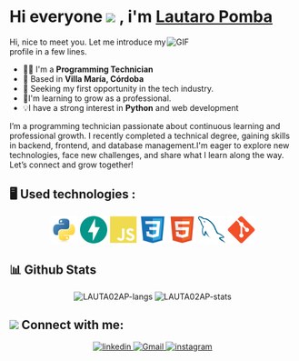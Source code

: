 # Hi everyone <img src="https://media.giphy.com/media/hvRJCLFzcasrR4ia7z/giphy.gif" width="30px"> , i'm <a href="https://github.com/LAUTA02AP">Lautaro Pomba</a>
<img align="right" alt="GIF" src="https://github.com/abhisheknaiidu/abhisheknaiidu/blob/master/code.gif?raw=true" width="45%" />
<p width="45%">
Hi, nice to meet you. Let me introduce my profile in a few lines.
  <ul>
    <li>👨‍💻 I'm a <b>Programming Technician</b></li>
    <li>📍 Based in <b>Villa María, Córdoba</b></li>
    <li>🎯 Seeking my first opportunity in the tech industry.</li>
    <li>🌱I'm learning to grow as a professional.</li>
    <li>💡I have a strong interest in <b>Python</b> and web development</li>
  </ul>
I’m a programming technician passionate about continuous learning and professional growth. I recently completed a technical degree, gaining skills in backend, frontend, and database management.I'm eager to explore new technologies, face new challenges, and share what I learn along the way. <br>Let’s connect and grow together!
</p>

## 🖥️ Used technologies :
<p align="center">
    <img src="https://github.com/devicons/devicon/blob/master/icons/python/python-original.svg" width="48" height="48" alt="Python"/>
    <img src="https://github.com/devicons/devicon/blob/master/icons/fastapi/fastapi-original.svg" width="48" height="48" alt="FastApi"/>
    <img src="https://github.com/devicons/devicon/blob/master/icons/javascript/javascript-plain.svg" width="48" height="48" alt="JavaScript"/>
    <img src="https://github.com/devicons/devicon/blob/master/icons/css3/css3-original.svg" width="48" height="48" alt="css"/>
    <img src="https://github.com/devicons/devicon/blob/master/icons/html5/html5-original.svg" width="48" height="48" alt="html"/>
    <img src="https://github.com/devicons/devicon/blob/master/icons/mysql/mysql-original.svg" width="48" height="48" alt="Python"/>
    <img src="https://github.com/devicons/devicon/blob/master/icons/git/git-original.svg" width="48" height="48" alt="git"/>
</p>

## 📊 Github Stats
<p>
  <div align="center">
  <img height="150em" src="https://github-readme-stats.vercel.app/api/top-langs/?username=LAUTA02AP&layout=compact&show_icon=true&theme=algolia" alt="LAUTA02AP-langs"/>
  <img height="150em" src="https://github-readme-stats.vercel.app/api/?username=LAUTA02AP&layout=compact&show_icon=true&theme=algolia" alt="LAUTA02AP-stats"/>
</div>
</p>

## <img src='https://raw.githubusercontent.com/ShahriarShafin/ShahriarShafin/main/Assets/handshake.gif' width="80px"> Connect with me:
<p align="center">
  <a href="https://www.linkedin.com/in/lautaro-pomba-abab77227/" target="_blank" rel="noopener noreferrer">
    <img src="https://img.icons8.com/?size=100&id=xuvGCOXi8Wyg&format=png&color=000000" width="48" height="48" alt="linkedin" />
  </a>
  
 <a href="https://mail.google.com/mail/?view=cm&fs=1&to=lautaro2002ap@gmail.com" target="_blank" rel="noopener noreferrer">
  <img src="https://img.icons8.com/?size=100&id=qyRpAggnV0zH&format=png&color=000000" alt="Gmail" width="48" height="48" />
</a>

  <a href="https://www.instagram.com/lauti_pomba/" target="_blank" rel="noopener noreferrer">
    <img src="https://img.icons8.com/?size=100&id=Xy10Jcu1L2Su&format=png&color=000000" width="48" height="48" alt="instagram" />
  </a>
</p>
 
<!--
**LAUTA02AP/LAUTA02AP** is a ✨ _special_ ✨ repository because its `README.md` (this file) appears on your GitHub profile.

Here are some ideas to get you started:

- 🔭 i’m currently working on ...
- 🌱 I’m currently learning ...
- 👯 I’m looking to collaborate on ...
- 🤔 I’m looking for help with ...
- 💬 Ask me about ...
- 📫 How to reach me: ...
- 😄 Pronouns: ...
- ⚡ Fun fact: ...
-->
